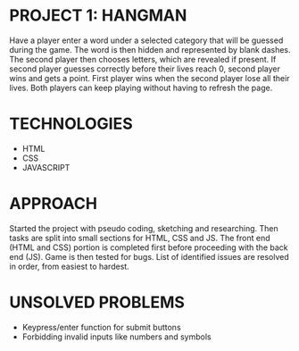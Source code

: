 # PROJECT 1: HANGMAN
Have a player enter a word under a selected category that will be guessed during the game. The word is then hidden and represented by blank dashes. The second player then chooses letters, which are revealed if present. If second player guesses correctly before their lives reach 0, second player wins and gets a point. First player wins when the second player lose all their lives. Both players can keep playing without having to refresh the page.

# TECHNOLOGIES
- HTML
- CSS
- JAVASCRIPT

# APPROACH
Started the project with pseudo coding, sketching and researching. Then tasks are split into small sections for HTML, CSS and JS. The front end (HTML and CSS) portion is completed first before proceeding with the back end (JS). Game is then tested for bugs. List of identified issues are resolved in order, from easiest to hardest. 

# UNSOLVED PROBLEMS
- Keypress/enter function for submit buttons
- Forbidding invalid inputs like numbers and symbols
